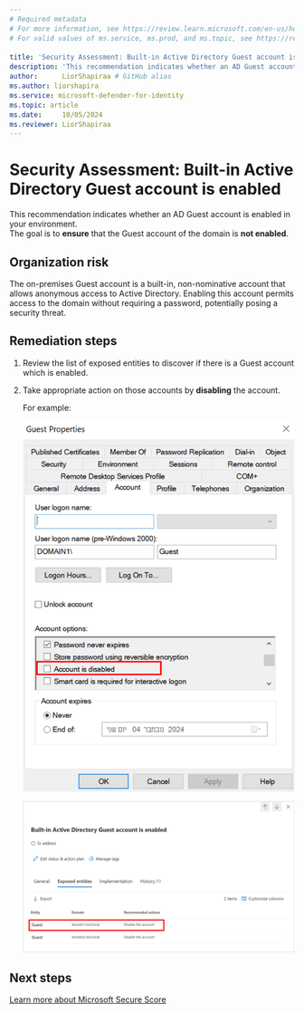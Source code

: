 ```yaml
---
# Required metadata
# For more information, see https://review.learn.microsoft.com/en-us/help/platform/learn-editor-add-metadata?branch=main
# For valid values of ms.service, ms.prod, and ms.topic, see https://review.learn.microsoft.com/en-us/help/platform/metadata-taxonomies?branch=main

title: 'Security Assessment: Built-in Active Directory Guest account is enabled'
description: 'This recommendation indicates whether an AD Guest account is enabled in your environment. The goal is to ensure that the Guest account of the domain is not enabled. '
author:      LiorShapiraa # GitHub alias
ms.author: liorshapira
ms.service: microsoft-defender-for-identity
ms.topic: article
ms.date:     10/05/2024
ms.reviewer: LiorShapiraa
---
```


# Security Assessment: Built-in Active Directory Guest account is enabled

This recommendation indicates whether an AD Guest account is enabled in your environment.   
The goal is to **ensure** that the Guest account of the domain is **not enabled**. 

## Organization risk

The on-premises Guest account is a built-in, non-nominative account that allows anonymous access to Active Directory. Enabling this account permits access to the domain without requiring a password, potentially posing a security threat.

## Remediation steps

1. Review the list of exposed entities to discover if there is a Guest account which is enabled.  

1. Take appropriate action on those accounts by **disabling** the account.

   For example:

   ![Screenshot showing guest account in AD.](media/built-in-active-directory-guest-account-is-enabled/guest-account.png)

   ![Screenshot showing security report.](media/built-in-active-directory-guest-account-is-enabled/security-report.png)

## Next steps

[Learn more about Microsoft Secure Score](/microsoft-365/security/defender/microsoft-secure-score)

